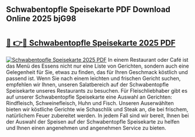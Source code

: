 ## Schwabentopfle Speisekarte PDF Download Online 2025 bjG98

# <h2><a href="http://gc68cf.nevu.top/?p=Schwabentopfle+Speisekarte">🔗 👉🔴 Schwabentopfle Speisekarte 2025 PDF</a></h2>

[![Schwabentopfle Speisekarte 2025 PDF](https://i.imgur.com/dBaPXMq.png)](http://gc68cf.nevu.top/?p=Schwabentopfle+Speisekarte)
In einem Restaurant oder Café ist das Menü des Essens nicht nur eine Liste von Gerichten, sondern auch eine Gelegenheit für Sie, etwas zu finden, das für Ihren Geschmack köstlich und passend ist. Wenn Sie nach einem leichten und frischen Gericht suchen, empfehlen wir Ihnen, unseren Salatbereich auf der Schwabentopfle Speisekarte unseres Restaurants zu besuchen. Für Fleischliebhaber gibt es auf unserer Schwabentopfle Speisekarte eine Auswahl an Gerichten: Rindfleisch, Schweinefleisch, Huhn und Fisch. Unseren Auserwählten bieten wir köstliche Gerichte wie Schaschlik und Steak an, die bei frischem, natürlichem Feuer zubereitet werden. In jedem Fall sind wir bereit, Ihnen bei der Auswahl der Speisen auf der Schwabentopfle Speisekarte zu helfen und Ihnen einen angenehmen und angenehmen Service zu bieten.
